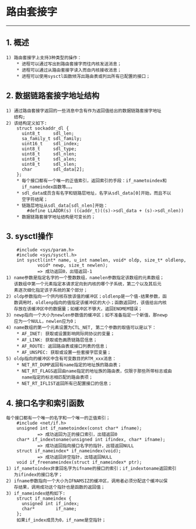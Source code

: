 # **路由套接字**
***

## **1. 概述**
    1) 路由套接字上支持3种类型的操作：
        * 进程可以通过写出到路由套接字而往内核发送消息；
        * 进程可以通过从路由套接字读入而自内核接收消息；
        * 进程可以使用sysctl函数倾泻出路由表或列出所有已配置的接口；


## **2. 数据链路套接字地址结构**
    1) 通过路由套接字返回的一些消息中含有作为返回值给出的数据链路套接字地址
       结构;
    2) 该结构定义如下:
        struct sockaddr_dl {
          uint8_t     sdl_len;
          sa_family_t sdl_family;
          uint16_t    sdl_index;
          uint8_t     sdl_type;
          uint8_t     sdl_nlen;
          uint8_t     sdl_alen;
          uint8_t     sdl_slen;
          char        sdl_data[2];
        };
        * 每个接口都有一个唯一的正值索引，返回索引的手段：if_nametoindex和
          if_nameindex函数等。。。
        * sdl_data成员含有名字和链路层地址，名字从sdl_data[0]开始，而且不以 
          空字符结尾；
        * 链路层地址从sdl_data[sdl_nlen]开始：
            #define LLADDR(s) ((caddr_t)((s)->sdl_data + (s)->sdl_nlen))
        * 数据链路套接字地址结构是可变长的；


## **3. sysctl操作**
        #include <sys/param.h>
        #include <sys/sysctl.h>
        int sysctl(int* name, u_int namelen, void* oldp, size_t* oldlenp, 
                void* newp, size_t newlen);
                => 成功返回0，出错返回-1
    1) name参数是指定名字的一个整数数组，namelen参数指定该数组的元素数组；
       该数组中第一个元素指定本请求定向到内核的哪个子系统，第二个以及其后元
       素逐次细化指定该子系统的某个部分；
    2) oldp参数指向一个供内核存放该值的缓冲区；oldlenp是一个值-结果参数，函
       数调用时，oldlenp指向的值指定该缓冲区的大小；函数返回时，该值给出内核
       存放在该缓冲区中的数据量；如缓冲区不够大，返回ENOMEM错误；
    3) newp指向一个大小为newlen参数值的缓冲区；如不准备指定一个新值，那newp
       应为一个NULL，newlen应为0；
    4) name数组的第一个元素设置为CTL_NET, 第二个参数的取值可以是以下：
        * AF_INET: 获取或设置影响网际网协议的变量；
        * AF_LINK: 获取或色画质链路层信息；
        * AF_ROUTE: 返回路由表或接口列表的信息；
        * AF_UNSPEC: 获取或设置一些套接字层变量；
    5) oldp指向的缓冲区中含有可变数目的RTM_xxx消息：
        * NET_RT_DUMP返回有name指定的地址族的路由表；
        * NET_RT_FLAGS返回由name指定的地址族的路由表，仅限于那些所带标志或由
          name指定的标志相匹配的路由表项；
        * NET_RT_IFLIST返回所有已配置接口的信息；


## **4. 接口名字和索引函数**
    每个接口都有一个唯一的名字和一个唯一的正值索引；
        #include <net/if.h>
        unsigned int if_nametoindex(const char* ifname);
                => 成功返回为正的接口索引，出错返回0
        char* if_indextoname(unsigned int ifindex, char* ifname);
                => 成功返回指向接口名字的指针，出错返回NULL
        struct if_nameindex* if_nameindex(void);
                => 成功返回非空指针，出错返回NULL
        void if_freenameindex(struct if_nameindex* ptr);
    1) if_nametoindex非拿回名字为ifname的接口的索引；if_indextoname返回索引
       为ifindex的接口名字；
    2) ifname参数指向一个大小为IFNAMSIZ的缓冲区，调用者必须分配这个缓冲以保
       存结果，调用成功这个指针也是函数的返回值；
    3) if_nameindex结构如下:
        struct if_nameindex {
          unsigned int if_index;
          char*        if_name;
        };
        如果if_index成员为0，if_name是空指针；
